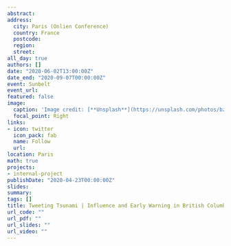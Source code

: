 ```yaml
---
abstract: 
address:
  city: Paris (Onlien Conference)
  country: France
  postcode: 
  region: 
  street: 
all_day: true
authors: []
date: "2020-06-02T13:00:00Z"
date_end: "2020-09-07T00:00:00Z"
event: Sunbelt
event_url: 
featured: false
image:
  caption: 'Image credit: [**Unsplash**](https://unsplash.com/photos/bzdhc5b3Bxs)'
  focal_point: Right
links:
- icon: twitter
  icon_pack: fab
  name: Follow
  url: 
location: Paris
math: true
projects:
- internal-project
publishDate: "2020-04-23T00:00:00Z"
slides:
summary: 
tags: []
title: Tweeting Tsunami | Influence and Early Warning in British Columbia
url_code: ""
url_pdf: ""
url_slides: ""
url_video: ""
---
```


